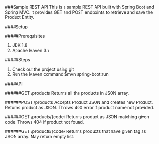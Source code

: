 ###Sample REST API
This is a sample REST API built with Spring Boot and Spring MVC. It provides GET and POST endpoints to retrieve and save the Product Entity. 

####Setup

#####Prerequisites

1. JDK 1.8
2. Apache Maven 3.x

#####Steps

1. Check out the project using git
2. Run the Maven command 
   $mvn spring-boot:run


####API

######GET /products
	Returns all the products in JSON array.

######POST /products 
	Accepts Product JSON and creates new Product. Returns product as JSON. Throws 400 error if product name not provided.

######GET /products/{code} 
	Returns product as JSON matching given code. Throws 404 if product not found. 

######GET /products/{code} 
	Returns products that have given tag as JSON array. May return empty list.